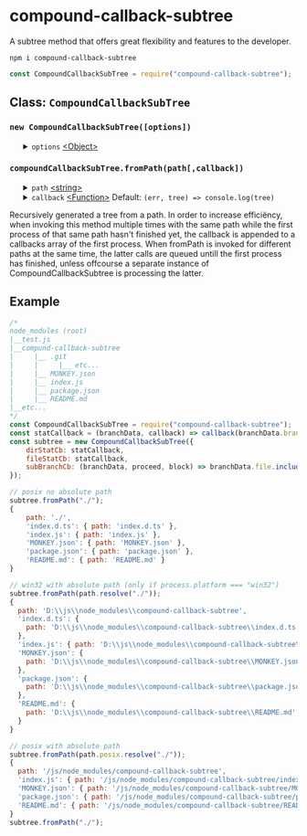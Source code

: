 # compound-callback-subtree
A subtree method that offers great flexibility and features to the developer.
<pre><code>npm i compound-callback-subtree</code></pre>

```javascript
const CompoundCallbackSubTree = require("compound-callback-subtree");
```
<h2>Class: <code>CompoundCallbackSubTree</code></h2>
<h3><code>new CompoundCallbackSubTree([options])</code></h3>
<ul>
	<details>
		<summary>
			<code>options</code> <a href="https://developer.mozilla.org/en-US/docs/Web/JavaScript/Reference/Global_Objects/Object">&lt;Object&gt;</a>
		</summary>
		<ul>
			<details>
				<summary>
					<code>dirStatsCb</code> <a href="https://developer.mozilla.org/en-US/docs/Web/JavaScript/Reference/Global_Objects/Function">&lt;Function&gt;</a> Default: <code>(branchData, callback) => callback()</code> Optional
				</summary>
				<ul>
					<details>
						<summary>
							<code>branchData</code> <a href="https://developer.mozilla.org/en-US/docs/Web/JavaScript/Reference/Global_Objects/Object">&lt;Object&gt;</a> Parameter <b>required!</b>
						</summary>
						<ul>
							<details>
								<summary>
									<code>path</code> <a href="https://developer.mozilla.org/en-US/docs/Web/JavaScript/Data_structures#String_type">&lt;string&gt;</a>
								</summary>
								This is the full-path of the currently found directory.
							</details>
							<details>
								<summary>
									<code>stats</code> <a href="https://nodejs.org/dist/latest-v12.x/docs/api/fs.html#fs_class_fs_stats">&lt;fs.Stats&gt;</a>
								</summary>
								This is the <a href="https://nodejs.org/dist/latest-v12.x/docs/api/fs.html#fs_class_fs_stats">&lt;fs.Stats&gt;</a> of the currently found directory.
							</details>
							<details>
								<summary>
									<code>branch</code> <a href="https://developer.mozilla.org/en-US/docs/Web/JavaScript/Reference/Global_Objects/Object">&lt;Object&gt;</a>
								</summary>
								This is the branch of the currently found directory. All branches thogether fortake part of the end result tree that gets returend. Updating the branch affects the end result tree.
							</details>
						</ul>
                        Contains data of the current directory that is found.
					</details>
					<details>
						<summary>
							<code>callback</code> <a href="https://developer.mozilla.org/en-US/docs/Web/JavaScript/Reference/Global_Objects/Function">&lt;Function&gt;</a></code> Parameter <b>required!</b>
						</summary>
						Compound callback subtree is asynchrononous. When initiating another asynchronous process do make sure to invoke callback or else this phase and the end result tree get blocked.
					</details>
				</ul>
                Trees are generated by recursively finding files and directories starting from the path. In order to know if the currently found thing is a file or directory <a href="https://nodejs.org/dist/latest-v12.x/docs/api/fs.html#fs_class_fs_stats">&lt;fs.Stats&gt;</a> must be generated. When there is a directory found dirStatsCb is invoked.
			</details>
			<details>
				<summary>
					<code>fileStatsCb</code> <a href="https://developer.mozilla.org/en-US/docs/Web/JavaScript/Reference/Global_Objects/Function">&lt;Function&gt;</a> Default: <code>(data, callback) => callback()</code> Optional
				</summary>
				<ul>
					<details>
						<summary>
							<code>branchData</code> <a href="https://developer.mozilla.org/en-US/docs/Web/JavaScript/Reference/Global_Objects/Object">&lt;Object&gt;</a> Parameter <b>required!</b>
						</summary>
						<ul>
							<details>
								<summary>
									<code>path</code> <a href="https://developer.mozilla.org/en-US/docs/Web/JavaScript/Data_structures#String_type">&lt;string&gt;</a>
								</summary>
								This is the full-path of the currently found file.
							</details>
							<details>
								<summary>
									<code>stats</code> <a href="https://nodejs.org/dist/latest-v12.x/docs/api/fs.html#fs_class_fs_stats">&lt;fs.Stats&gt;</a>
								</summary>
								This is the <a href="https://nodejs.org/dist/latest-v12.x/docs/api/fs.html#fs_class_fs_stats">&lt;fs.Stats&gt;</a> of the currently found file. Interesting properties could be <code>birthtimeMs</code> or <code>size</code>.
							</details>
							<details>
								<summary>
									<code>branch</code> <a href="https://developer.mozilla.org/en-US/docs/Web/JavaScript/Reference/Global_Objects/Object">&lt;Object&gt;</a>
								</summary>
								This is the branch of the currently found file. All branches thogether take part of the end result tree that gets returend. Updating the branch affects the end result tree.
							</details>
						</ul>
                        Contains data of the current file that is found.
					</details>
					<details>
						<summary>
							<code>callback</code> <a href="https://developer.mozilla.org/en-US/docs/Web/JavaScript/Reference/Global_Objects/Function">&lt;Function&gt;</a></code> Parameter <b>required!</b>
						</summary>
						Compound callback subtree is asynchrononous. When initiating another asynchronous process do make sure to invoke callback or else this phase and the end result tree get blocked.
				</ul>
                Trees are generated by recursively finding files and directories starting from the base-path. In order to know if the currently found thing is a file or directory <a href="https://nodejs.org/dist/latest-v12.x/docs/api/fs.html#fs_class_fs_stats">&lt;fs.Stats&gt;</a> must be generated. When there is a file found fileStatsCb is invoked.
			</details>
			<details>
				<summary>
					<code>subBranchCb</code> <a href="https://developer.mozilla.org/en-US/docs/Web/JavaScript/Reference/Global_Objects/Function">&lt;Function&gt;</a> Default: <code>(data, nextBranch, blockBranch) => nextBranch()</code>
				</summary>
				<ul>
					<details>
						<summary>
							<code>branchData</code> <a href="https://developer.mozilla.org/en-US/docs/Web/JavaScript/Reference/Global_Objects/Object">&lt;Object&gt;</a> Parameter <b>required!</b>
						</summary>
						<ul>
							<details>
								<summary>
									<code>path</code> <a href="https://developer.mozilla.org/en-US/docs/Web/JavaScript/Data_structures#String_type">&lt;string&gt;</a>
								</summary>
								This is the full-path of the currently found file/directory.
							</details>
							<details>
								<summary>
									<code>dirpath</code> <a href="https://developer.mozilla.org/en-US/docs/Web/JavaScript/Data_structures#String_type">&lt;string&gt;</a>
								</summary>
								This is the full-path of the parent directory in which the current file/directory is found in.
							</details>
							<details>
								<summary>
									<code>file</code> <a href="https://developer.mozilla.org/en-US/docs/Web/JavaScript/Data_structures#String_type">&lt;string&gt;</a>
								</summary>
								This is the name of the currently found file/directory.
							</details>
							<details>
								<summary>
									<code>dirbranch</code> <a href="https://developer.mozilla.org/en-US/docs/Web/JavaScript/Reference/Global_Objects/Object">&lt;Object&gt;</a>
								</summary>
                                This is the branch of the parent directory. All branches thogether take part of the end result tree that gets returend. Updating the dirbranch affects the end result tree.
							</details>
						</ul>
					</details>
					<details>
						<summary>
							<code>proceed</code> <a href="https://developer.mozilla.org/en-US/docs/Web/JavaScript/Reference/Global_Objects/Function">&lt;Function&gt;</a></code> Parameter <b>required!</b>
						</summary>
						<ul>
							<details>
								<summary>
									<code>nextBranch</code> <a href="https://developer.mozilla.org/en-US/docs/Web/JavaScript/Reference/Global_Objects/Object">&lt;Object&gt;</a> | <a href="https://developer.mozilla.org/en-US/docs/Web/JavaScript/Data_structures#Undefined_type">&lt;undefined&gt;</a>
								</summary>
								If the first argument nextBranch is passed to the proceed it becomes the next branch for that file/directory.
							</details>
						</ul>
						Compound callback subtree is asynchrononous. When initiating another asynchronous process do make sure to invoke proceed/block or else this phase and the end result tree get blocked. In case invoking proceed the process continues by calling <a href="https://nodejs.org/dist/latest-v16.x/docs/api/fs.html#fsstatpath-options-callback">fs.stat()</a> on the currently found file/directroy.
					</details>
					<details>
						<summary>
							<code>block</code> <a href="https://developer.mozilla.org/en-US/docs/Web/JavaScript/Reference/Global_Objects/Function">&lt;Function&gt;</a></code> Parameter not required
						</summary>
						Compound callback subtree is asynchrononous. When initiating another asynchronous process do make sure to invoke proceed/block or else this phase and the end result tree get blocked. In case invoking block the process ends and this file/directory is not taking part in the en result tree and therefore block is usefull for ignoring.
					</details>
				</ul>
                Trees are generated by recursively finding files and directories starting from the base-path. After having found a directory, with <a href="https://nodejs.org/dist/latest-v16.x/docs/api/fs.html#fsreaddirpath-options-callback">fs.readdir()</a> each file gets passed through subBranchCb.
			</details>
		</ul>
		A substance formed from two or more elements chemically united in fixed proportions.
	</details>
</ul>
<h3><code>compoundCallbackSubTree.fromPath(path[,callback])</code></h3>
<ul>
    <details>
		<summary>
			<code>path</code> <a href="https://developer.mozilla.org/en-US/docs/Web/JavaScript/Data_structures#String_type">&lt;string&gt;</a>
		</summary>
		This is the starting path from where a tree is generated from.
	</details>
	<details>
		<summary>
			<code>callback</code> <a href="https://developer.mozilla.org/en-US/docs/Web/JavaScript/Reference/Global_Objects/Function">&lt;Function&gt;</a> Default: <code>(err, tree) => console.log(tree)</code>
		</summary>
    	<ul>
			<details>
				<summary>
					<code>err</code> <a href="https://developer.mozilla.org/en-US/docs/Web/JavaScript/Data_structures#Null_type">&lt;Null&gt;</a> | <a href="https://developer.mozilla.org/en-US/docs/Web/JavaScript/Reference/Global_Objects/Error">&lt;Error&gt;</a>
				</summary>
				The error returned from <a href="https://nodejs.org/dist/latest-v12.x/docs/api/fs.html#fs_fs_stat_path_options_callback">fs.stat()</a> or <a href="https://nodejs.org/dist/latest-v12.x/docs/api/fs.html#fs_fs_readdir_path_options_callback">fs.readdir()</a>.
			</details>
			<details>
				<summary>
					<code>tree</code> <a href="https://developer.mozilla.org/en-US/docs/Web/JavaScript/Reference/Global_Objects/Object">&lt;Object&gt;</a>
				</summary>
				This is the end result tree. Check out the the example below to see a tree.
			</details>
    	</ul>
        Compound callback subtree is asynchrononous.
	</details>
</ul>
Recursively generated a tree from a path. In order to increase efficiëncy, when invoking this method multiple times with the same path while the first process of that same path hasn't finished yet, the callback is appended to a callbacks array of the first process. When fromPath is invoked for different paths at the same time, the latter calls are queued untill the first process has finished, unless offcourse a separate instance of CompoundCallbackSubtree is processing the latter.
<h2>Example</h2>

```javascript
/*
node_modules (root)
|__test.js
|__compund-callback-subtree
|     |__ .git
|     |     |__ etc...
|     |__ MONKEY.json
|     |__ index.js
|     |__ package.json
|     |__ README.md
|__etc...
*/
const CompoundCallbackSubTree = require("compound-callback-subtree");
const statCallback = (branchData, callback) => callback(branchData.branch.path = branchData.path);
const subtree = new CompoundCallbackSubTree({
    dirStatCb: statCallback,
    fileStatCb: statCallback,
    subBranchCb: (branchData, proceed, block) => branchData.file.includes(".git") ? block() : proceed()
});

// posix no absolute path
subtree.fromPath("./");
{
    path: './',
    'index.d.ts': { path: 'index.d.ts' },
    'index.js': { path: 'index.js' },
    'MONKEY.json': { path: 'MONKEY.json' },
    'package.json': { path: 'package.json' },
    'README.md': { path: 'README.md' }
}

// win32 with absolute path (only if process.platform === "win32")
subtree.fromPath(path.resolve("./"));
{
  path: 'D:\\js\\node_modules\\compound-callback-subtree',
  'index.d.ts': {
    path: 'D:\\js\\node_modules\\compound-callback-subtree\\index.d.ts'
  },
  'index.js': { path: 'D:\\js\\node_modules\\compound-callback-subtree\\index.js' },
  'MONKEY.json': {
    path: 'D:\\js\\node_modules\\compound-callback-subtree\\MONKEY.json'
  },
  'package.json': {
    path: 'D:\\js\\node_modules\\compound-callback-subtree\\package.json'
  },
  'README.md': {
    path: 'D:\\js\\node_modules\\compound-callback-subtree\\README.md'
  }
}

// posix with absolute path
subtree.fromPath(path.posix.resolve("./"));
{
  path: '/js/node_modules/compound-callback-subtree',
  'index.js': { path: '/js/node_modules/compound-callback-subtree/index.js' },
  'MONKEY.json': { path: '/js/node_modules/compound-callback-subtree/MONKEY.json' },
  'package.json': { path: '/js/node_modules/compound-callback-subtree/package.json' },
  'README.md': { path: '/js/node_modules/compound-callback-subtree/README.md' }
}
subtree.fromPath("./");
```